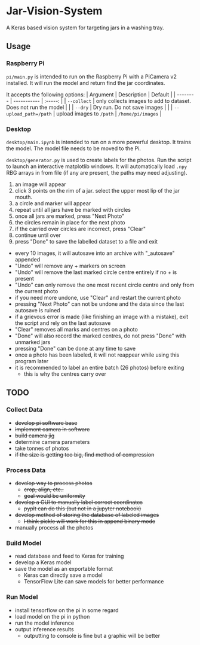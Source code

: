 # Jar-Vision-System
A Keras based vision system for targeting jars in a washing tray.

## Usage
### Raspberry Pi
`pi/main.py` is intended to run on the Raspberry Pi with a PiCamera v2 installed. It will run the model and return find the jar coordinates.

It accepts the following options:
| Argument | Description | Default |
| -------- | ----------- | :-----: |
| `--collect` | only collects images to add to dataset. Does not run the model | |
| `--dry`  | Dry run. Do not save images | |
| `--upload_path=/path` | upload images to `/path` | `/home/pi/images` |

### Desktop
`desktop/main.ipynb` is intended to run on a more powerful desktop. It trains the model. The model file needs to be moved to the Pi.

`desktop/generator.py` is used to create labels for the photos. Run the script to launch an interactive matplotlib windows. It will automatically load `.npy` RBG arrays in from file (if any are present, the paths may need adjusting). 
1. an image will appear
2. click 3 points on the rim of a jar. select the upper most lip of the jar mouth.
3. a circle and marker will appear
4. repeat until all jars have be marked with circles
5. once all jars are marked, press "Next Photo"
6. the circles remain in place for the next photo
7. if the carried over circles are incorrect, press "Clear"
8. continue until over
9. press "Done" to save the labelled dataset to a file and exit

 - every 10 images, it will autosave into an archive with "_autosave" appended
 - "Undo" will remove any + markers on screen
 - "Undo" will remove the last marked circle centre entirely if no + is present
 - "Undo" can only remove the one most recent circle centre and only from the current photo
 - if you need more undone, use "Clear" and restart the current photo
 - pressing "Next Photo" can not be undone and the data since the last autosave is ruined
 - if a grievous error is made (like finishing an image with a mistake), exit the script and rely on the last autosave
 - "Clear" removes all marks and centres on a photo
 - "Done" will also record the marked centres, do not press "Done" with unmarked jars
 - pressing "Done" can be done at any time to save
 - once a photo has been labeled, it will not reappear while using this program later
 - it is recommended to label an entire batch (26 photos) before exiting
   - this is why the centres carry over



## TODO
### Collect Data
 - ~~develop pi software base~~
 - ~~implement camera in software~~
 - ~~build camera jig~~
 - determine camera parameters
 - take tonnes of photos
 - ~~if the size is getting too big, find method of compression~~
### Process Data
 - ~~develop way to process photos~~
   - ~~crop, align, etc..~~
   - ~~goal would be uniformity~~
 - ~~develop a GUI to manually label correct coordinates~~
   - ~~pyplt can do this (but not in a jupyter notebook)~~
 - ~~develop method of storing the database of labeled images~~
   - ~~I think pickle will work for this in append binary mode~~
 - manually process all the photos
### Build Model
 - read database and feed to Keras for training
 - develop a Keras model
 - save the model as an exportable format
   - Keras can directly save a model
   - TensorFlow Lite can save models for better performance
### Run Model
 - install tensorflow on the pi in some regard
 - load model on the pi in python
 - run the model inference
 - output inference results
   - outputting to console is fine but a graphic will be better
